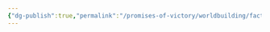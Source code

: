 ```yaml
---
{"dg-publish":true,"permalink":"/promises-of-victory/worldbuilding/factions/cult-of-the-gifted/iraia/","title":"Iraia","noteIcon":"Settlement","created":"","updated":""}
---
```

